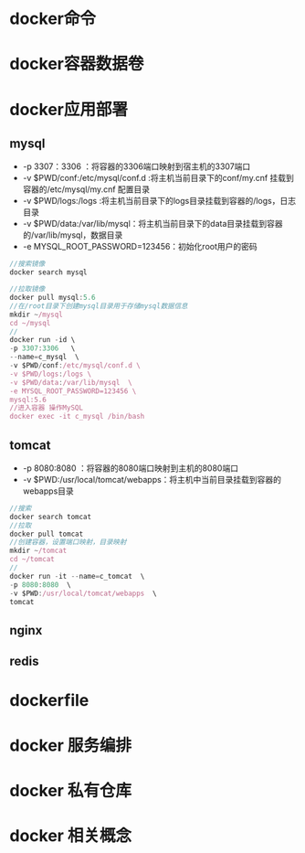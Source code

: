 # docker命令

# docker容器数据卷

# docker应用部署

## mysql

- -p 3307：3306 ：将容器的3306端口映射到宿主机的3307端口
- -v $PWD/conf:/etc/mysql/conf.d :将主机当前目录下的conf/my.cnf 挂载到容器的/etc/mysql/my.cnf 配置目录
- -v $PWD/logs:/logs  :将主机当前目录下的logs目录挂载到容器的/logs，日志目录
- -v $PWD/data:/var/lib/mysql：将主机当前目录下的data目录挂载到容器的/var/lib/mysql，数据目录
- -e MYSQL_ROOT_PASSWORD=123456：初始化root用户的密码

``````javascript
//搜索镜像
docker search mysql

//拉取镜像
docker pull mysql:5.6
//在/root目录下创建mysql目录用于存储mysql数据信息
mkdir ~/mysql
cd ~/mysql
//
docker run -id \
-p 3307:3306   \
--name=c_mysql  \
-v $PWD/conf:/etc/mysql/conf.d \
-v $PWD/logs:/logs \
-v $PWD/data:/var/lib/mysql  \
-e MYSQL_ROOT_PASSWORD=123456 \
mysql:5.6
//进入容器 操作MySQL
docker exec -it c_mysql /bin/bash
``````



## tomcat

- -p 8080:8080  ：将容器的8080端口映射到主机的8080端口
- -v $PWD:/usr/local/tomcat/webapps：将主机中当前目录挂载到容器的webapps目录

```javascript
//搜索
docker search tomcat
//拉取
docker pull tomcat
//创建容器，设置端口映射，目录映射
mkdir ~/tomcat
cd ~/tomcat
//
docker run -it --name=c_tomcat  \
-p 8080:8080  \
-v $PWD:/usr/local/tomcat/webapps  \
tomcat

```



## nginx

## redis

# dockerfile

# docker 服务编排

# docker 私有仓库

# docker 相关概念